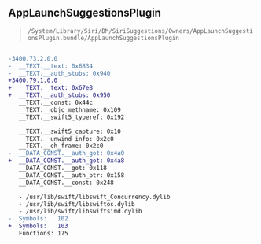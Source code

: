 ## AppLaunchSuggestionsPlugin

> `/System/Library/Siri/DM/SiriSuggestions/Owners/AppLaunchSuggestionsPlugin.bundle/AppLaunchSuggestionsPlugin`

```diff

-3400.73.2.0.0
-  __TEXT.__text: 0x6834
-  __TEXT.__auth_stubs: 0x940
+3400.79.1.0.0
+  __TEXT.__text: 0x67e8
+  __TEXT.__auth_stubs: 0x950
   __TEXT.__const: 0x44c
   __TEXT.__objc_methname: 0x109
   __TEXT.__swift5_typeref: 0x192

   __TEXT.__swift5_capture: 0x10
   __TEXT.__unwind_info: 0x2c0
   __TEXT.__eh_frame: 0x2c0
-  __DATA_CONST.__auth_got: 0x4a0
+  __DATA_CONST.__auth_got: 0x4a8
   __DATA_CONST.__got: 0x118
   __DATA_CONST.__auth_ptr: 0x158
   __DATA_CONST.__const: 0x248

   - /usr/lib/swift/libswift_Concurrency.dylib
   - /usr/lib/swift/libswiftos.dylib
   - /usr/lib/swift/libswiftsimd.dylib
-  Symbols:   102
+  Symbols:   103
   Functions: 175
 

```
